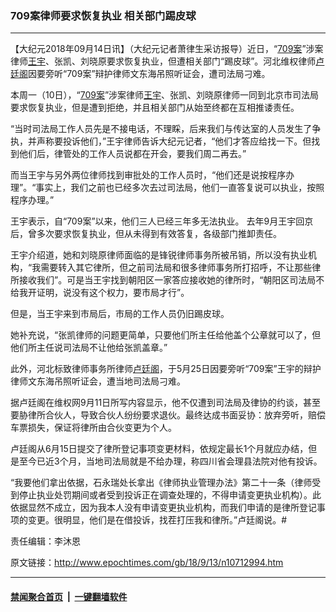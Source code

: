 ### 709案律师要求恢复执业 相关部门踢皮球
------------------------

<p>【大纪元2018年09月14日讯】（大纪元记者萧律生采访报导）近日，“<a href="http://www.epochtimes.com/gb/tag/709%E6%A1%88.html">709案</a>”涉案律师<a href="http://www.epochtimes.com/gb/tag/%E7%8E%8B%E5%AE%87.html">王宇</a>、张凯、刘晓原要求恢复执业，但遭相关部门“踢皮球”。河北维权律师<a href="http://www.epochtimes.com/gb/tag/%E5%8D%A2%E5%BB%B7%E9%98%81.html">卢廷阁</a>因要旁听“709案”辩护律师文东海吊照听证会，遭司法局刁难。</p>
<p>本周一（10日），“<a href="http://www.epochtimes.com/gb/tag/709%E6%A1%88.html">709案</a>”涉案律师<a href="http://www.epochtimes.com/gb/tag/%E7%8E%8B%E5%AE%87.html">王宇</a>、张凯、刘晓原律师一同到北京市司法局要求恢复执业，但是遭到拒绝，并且相关部门从始至终都在互相推诿责任。</p>
<p>“当时司法局工作人员先是不接电话，不理睬，后来我们与传达室的人员发生了争执，并声称要投诉他们，”王宇律师告诉大纪元记者，“他们才答应给找一下。但找到他们后，律管处的工作人员说都在开会，要我们周二再去。”</p>
<p>而当王宇与另外两位律师找到审批处的工作人员时，“他们还是说按程序办理”。“事实上，我们之前也已经多次去过司法局，他们一直答复说可以执业，按照程序办理。”</p>
<p>王宇表示，自“709案”以来，他们三人已经三年多无法执业。 去年9月王宇回京后，曾多次要求恢复执业，但从未得到有效答复，各级部门推卸责任。</p>
<p>王宇介绍道，她和刘晓原律师面临的是锋锐律师事务所被吊销，所以没有执业机构，“我需要转入其它律所，但之前司法局和很多律师事务所打招呼，不让那些律所接收我们”。可是当王宇找到朝阳区一家答应接收她的律所时，“朝阳区司法局不给我开证明，说没有这个权力，要市局才行”。</p>
<p>但是，当王宇来到市局后，市局的工作人员仍旧踢皮球。</p>
<p>她补充说，“张凯律师的问题更简单，只要他们所主任给他盖个公章就可以了，但他们所主任说司法局不让他给张凯盖章。”</p>
<p>此外，河北标致律师事务所律师<a href="http://www.epochtimes.com/gb/tag/%E5%8D%A2%E5%BB%B7%E9%98%81.html">卢廷阁</a>，于<span lang="EN-US">5</span>月<span lang="EN-US">25</span>日因要旁听“709案”王宇的辩护律师文东海吊照听证会，遭当地司法局刁难。</p>
<p>据卢廷阁在维权网9月11日所写内容显示，他不仅遭到司法局及律协的约谈，甚至要胁律所合伙人，导致合伙人纷纷要求退伙。最终达成书面妥协：放弃旁听，赔偿车票损失，保证将律所由合伙变更为个人。</p>
<p style="font-weight: 400;">卢廷阁从6月15日提交了律所登记事项变更材料，依规定最长1个月就应办结，但是至今已近3个月，当地司法局就是不给办理，称四川省会理县法院对他有投诉。</p>
<p style="font-weight: 400;">“我要他们拿出依据，石永瑞处长拿出《律师执业管理办法》第二十一条（律师受到停止执业处罚期间或者受到投诉正在调查处理的，不得申请变更执业机构）。此依据显然不成立，因为我本人没有申请变更执业机构，而我们申请的是律所登记事项的变更。很明显，他们是在借投诉，找茬打压我和律所。”卢廷阁说。#</p>
<p style="font-weight: 400;">责任编辑：李沐恩</p>

原文链接：http://www.epochtimes.com/gb/18/9/13/n10712994.htm


------------------------
#### [禁闻聚合首页](https://github.com/gfw-breaker/banned-news/blob/master/README.md) &nbsp;|&nbsp;  [一键翻墙软件](https://github.com/gfw-breaker/nogfw/blob/master/README.md)